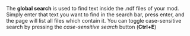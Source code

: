 The **global search** is used to find text inside the .ndf files of your mod. Simply enter that text you want to find in the search bar, press enter, and the page will list all files which contain it. You can toggle case-sensitive search by pressing the *case-sensitive search* button (**Ctrl+E**)
